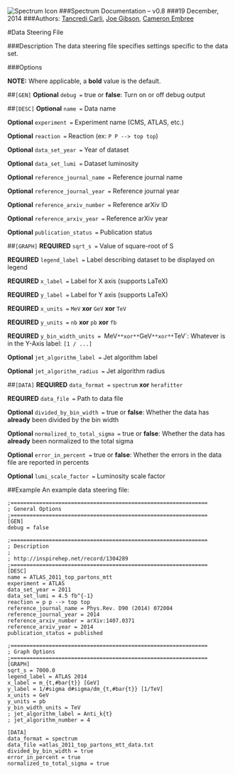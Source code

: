 ![Spectrum Icon](https://spectrum.web.cern.ch/spectrum/img/spectrum_banner_512.png)
###Spectrum Documentation – v0.8
###19 December, 2014
###Authors: [Tancredi Carli](mailto:tancredi.carli@cern.ch), [Joe Gibson](mailto:gibsjose@mail.gvsu.edu), [Cameron Embree](csembree@gmail.com)

#Data Steering File

###Description
The data steering file specifies settings specific to the data set.

###Options

**NOTE:** Where applicable, a **bold** value is the default.

##`[GEN]`
**Optional** `debug =` true or **false**: Turn on or off debug output

##`[DESC]`
**Optional** `name =` Data name

**Optional** `experiment =` Experiment name (CMS, ATLAS, etc.)

**Optional** `reaction =` Reaction (ex: `P P --> top top`)

**Optional** `data_set_year =` Year of dataset

**Optional** `data_set_lumi =` Dataset luminosity

**Optional** `reference_journal_name =` Reference journal name

**Optional** `reference_journal_year =` Reference journal year

**Optional** `reference_arxiv_number =` Reference arXiv ID

**Optional** `reference_arxiv_year =` Reference arXiv year

**Optional** `publication_status =` Publication status

##`[GRAPH]`
**REQUIRED** `sqrt_s =` Value of square-root of S

**REQUIRED** `legend_label =` Label describing dataset to be displayed on legend

**REQUIRED** `x_label =` Label for X axis (supports LaTeX)

**REQUIRED** `y_label =` Label for Y axis (supports LaTeX)

**REQUIRED** `x_units =` `MeV` **xor** `GeV` **xor** `TeV`

**REQUIRED** `y_units =` `nb` **xor** `pb` **xor** `fb`

**REQUIRED** `y_bin_width_units = `MeV` **xor** `GeV` **xor** `TeV`: Whatever is in the Y-Axis label: ```[1 / ...]```

**Optional** `jet_algorithm_label =` Jet algorithm label

**Optional** `jet_algorithm_radius =` Jet algorithm radius

##`[DATA]`
**REQUIRED** `data_format =` `spectrum` **xor** `herafitter`

**REQUIRED** `data_file =` Path to data file

**Optional** `divided_by_bin_width =` true or **false**: Whether the data has **already** been divided by the bin width

**Optional** `normalized_to_total_sigma =` true or **false**: Whether the data has **already** been normalized to the total sigma

**Optional** `error_in_percent =` true or **false**: Whether the errors in the data file are reported in percents

**Optional** `lumi_scale_factor =` Luminosity scale factor

##Example
An example data steering file:

```
;==============================================================
; General Options
;==============================================================
[GEN]
debug = false

;==============================================================
; Description
;
; http://inspirehep.net/record/1304289
;==============================================================
[DESC]
name = ATLAS_2011_top_partons_mtt
experiment = ATLAS
data_set_year = 2011
data_set_lumi = 4.5 fb^{-1}
reaction = p p --> top top
reference_journal_name = Phys.Rev. D90 (2014) 072004
reference_journal_year = 2014
reference_arxiv_number = arXiv:1407.0371
reference_arxiv_year = 2014
publication_status = published

;==============================================================
; Graph Options
;==============================================================
[GRAPH]
sqrt_s = 7000.0
legend_label = ATLAS 2014
x_label = m_{t,#bar{t}} [GeV]
y_label = 1/#sigma d#sigma/dm_{t,#bar{t}} [1/TeV]
x_units = GeV
y_units = pb
y_bin_width_units = TeV
; jet_algorithm_label = Anti_k{t}
; jet_algorithm_number = 4

[DATA]
data_format = spectrum
data_file =atlas_2011_top_partons_mtt_data.txt
divided_by_bin_width = true
error_in_percent = true
normalized_to_total_sigma = true
```
